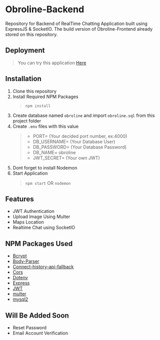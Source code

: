 # Obroline-Backend
Repository for Backend of RealTime Chatting Application built using ExpressJS & SocketIO.
The build version of Obroline-Frontend already stored on this repository.

## Deployment
> You can try this application [Here](http://52.91.116.102:4000)

## Installation
1. Clone this repository
2. Install Required NPM Packages 
   > `npm install`
3. Create database named `obroline` and import `obroline.sql` from this project folder
4. Create `.env` files with this value
   > - PORT= (Your decided port number, ex:4000)
   > - DB_USERNAME= (Your Database User)
   > - DB_PASSWORD= (Your Database Password)
   > - DB_NAME= obroline
   > - JWT_SECRET= (Your own JWT)
5. Dont forget to install Nodemon
6. Start Application
   > `npm start` OR `nodemon`

## Features
- JWT Authentication
- Upload Image Using Multer
- Maps Location
- Realtime Chat using SocketIO

## NPM Packages Used
- [Bcrypt](https://www.npmjs.com/package/bcrypt)
- [Body-Parser](https://www.npmjs.com/package/body-parser)
- [Connect-history-api-fallback](https://www.npmjs.com/package/coonnect-history-api-fallback)
- [Cors](https://www.npmjs.com/package/cors)
- [Dotenv](https://www.npmjs.com/package/dotenv)
- [Express](https://www.npmjs.com/package/express)
- [JWT](https://www.npmjs.com/package/jsonwebtoken)
- [multer](https://www.npmjs.com/package/multer)
- [mysql2](https://www.npmjs.com/package/mysql2)

## Will Be Added Soon
- Reset Password
- Email Account Verification